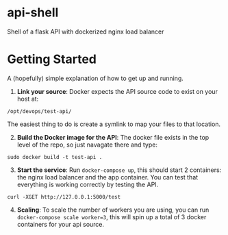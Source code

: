 # api-shell
Shell of a flask API with dockerized nginx load balancer 

# Getting Started
A (hopefully) simple explanation of how to get up and running.

1) **Link your source**: Docker expects the API source code to exist on your host at:
```
/opt/devops/test-api/
```
The easiest thing to do is create a symlink to map your files to that location.

2) **Build the Docker image for the API**: The docker file exists in the top level of the repo, so just navagate there and type:
```
sudo docker build -t test-api .
```

3) **Start the service**: Run `docker-compose up`, this should start 2 containers: the nginx load balancer and the app container. You can test that everything is working correctly by testing the API.
```
curl -XGET http://127.0.0.1:5000/test
```

4) **Scaling**: To scale the number of workers you are using, you can run `docker-compose scale worker=3`, this will spin up a total of 3 docker containers for your api source.
